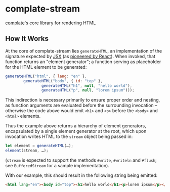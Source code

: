 complate-stream
===============

[complate](https://complate.org)'s core library for rendering HTML


How It Works
------------

At the core of complate-stream lies `generateHTML`, an implementation of the
signature expected by [JSX](https://facebook.github.io/jsx/) (as
[pioneered by React](https://reactjs.org/docs/jsx-in-depth.html)). When invoked,
that function returns an "element generator"; a function serving as placeholder
for the HTML element to be generated:

```javascript
generateHTML("html", { lang: "en" },
        generateHTML("body", { id: "top" },
                generateHTML("h1", null, "hello world"),
                generateHTML("p", null, "lorem ipsum")));
```

This indirection is necessary primarily to ensure proper order and nesting, as
function arguments are evaluated before the surrounding invocation – otherwise
the code above would emit `<h1>` and `<p>` before the `<body>` and `<html>`
elements.

Thus the example above returns a hierarchy of element generators, encapsulated
by a single element generator at the root, which upon invocation writes HTML to
the `stream` object being passed in:

```javascript
let element = generateHTML(…);
element(stream, …);
```

(`stream` is expected to support the methods `#write`, `#writeln` and `#flush`;
see `BufferedStream` for a sample implementation).

With our example, this should result in the following string being emitted:

```html
<html lang="en"><body id="top"><h1>hello world</h1><p>lorem ipsum</p></body></html>
```
